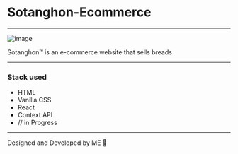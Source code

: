 # Sotanghon-Ecommerce
---
![image](https://github.com/leenrd/Sotanghon-Ecommerce/assets/103997539/7664ef4b-cd7d-4c3b-94bb-7c5c53600503)

Sotanghon™ is an e-commerce website that sells breads

---

### Stack used
- HTML
- Vanilla CSS
- React
- Context API
- // in Progress

---

Designed and Developed by ME 🐸

